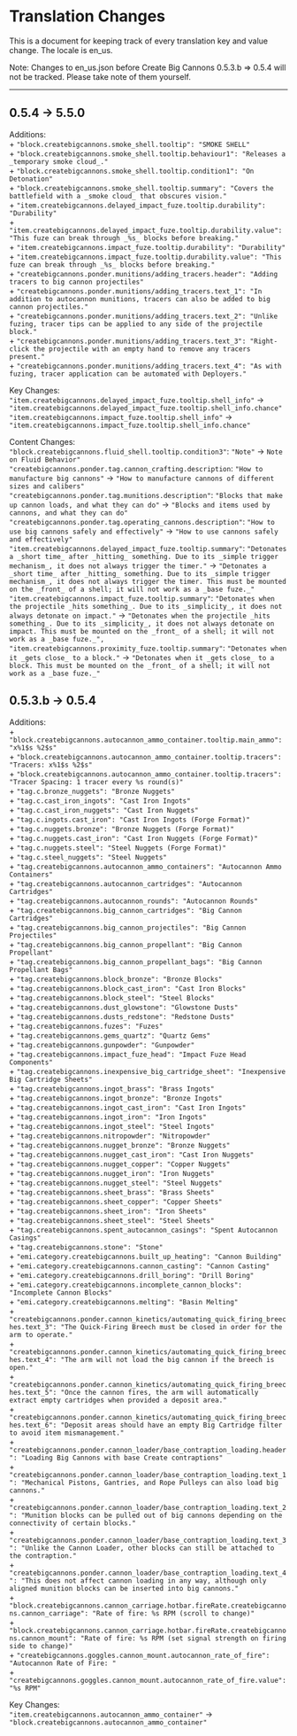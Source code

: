 # Translation Changes

This is a document for keeping track of every translation key and value change. The locale is en_us.

Note: Changes to en_us.json before Create Big Cannons 0.5.3.b => 0.5.4 will not be tracked. Please take note of them yourself.

---

## 0.5.4 → 5.5.0

Additions: \
&plus; `"block.createbigcannons.smoke_shell.tooltip": "SMOKE SHELL"` \
&plus; `"block.createbigcannons.smoke_shell.tooltip.behaviour1": "Releases a _temporary smoke cloud_."` \
&plus; `"block.createbigcannons.smoke_shell.tooltip.condition1": "On Detonation"` \
&plus; `"block.createbigcannons.smoke_shell.tooltip.summary": "Covers the battlefield with a _smoke cloud_ that obscures vision."` \
&plus; `"item.createbigcannons.delayed_impact_fuze.tooltip.durability": "Durability"` \
&plus; `"item.createbigcannons.delayed_impact_fuze.tooltip.durability.value": "This fuze can break through _%s_ blocks before breaking."` \
&plus; `"item.createbigcannons.impact_fuze.tooltip.durability": "Durability"` \
&plus; `"item.createbigcannons.impact_fuze.tooltip.durability.value": "This fuze can break through _%s_ blocks before breaking."` \
&plus; `"createbigcannons.ponder.munitions/adding_tracers.header": "Adding tracers to big cannon projectiles"` \
&plus; `"createbigcannons.ponder.munitions/adding_tracers.text_1": "In addition to autocannon munitions, tracers can also be added to big cannon projectiles."` \
&plus; `"createbigcannons.ponder.munitions/adding_tracers.text_2": "Unlike fuzing, tracer tips can be applied to any side of the projectile block."` \
&plus; `"createbigcannons.ponder.munitions/adding_tracers.text_3": "Right-click the projectile with an empty hand to remove any tracers present."` \
&plus; `"createbigcannons.ponder.munitions/adding_tracers.text_4": "As with fuzing, tracer application can be automated with Deployers."`

Key Changes: \
`"item.createbigcannons.delayed_impact_fuze.tooltip.shell_info"` → `"item.createbigcannons.delayed_impact_fuze.tooltip.shell_info.chance"` \
`"item.createbigcannons.impact_fuze.tooltip.shell_info"` → `"item.createbigcannons.impact_fuze.tooltip.shell_info.chance"`

Content Changes: \
`"block.createbigcannons.fluid_shell.tooltip.condition3"`: `"Note"` → `Note on Fluid Behavior"` \
`"createbigcannons.ponder.tag.cannon_crafting.description`: `"How to manufacture big cannons"` → `"How to manufacture cannons of different sizes and calibers"` \
`"createbigcannons.ponder.tag.munitions.description"`: `"Blocks that make up cannon loads, and what they can do"` → `"Blocks and items used by cannons, and what they can do"` \
`"createbigcannons.ponder.tag.operating_cannons.description"`: `"How to use big cannons safely and effectively"` → `"How to use cannons safely and effectively"` \
`"item.createbigcannons.delayed_impact_fuze.tooltip.summary"`: `"Detonates a _short time_ after _hitting_ something. Due to its _simple trigger mechanism_, it does not always trigger the timer."` → `"Detonates a _short time_ after _hitting_ something. Due to its _simple trigger mechanism_, it does not always trigger the timer. This must be mounted on the _front_ of a shell; it will not work as a _base fuze._"` \
`"item.createbigcannons.impact_fuze.tooltip.summary"`: `"Detonates when the projectile _hits something_. Due to its _simplicity_, it does not always detonate on impact."` → `"Detonates when the projectile _hits something_. Due to its _simplicity_, it does not always detonate on impact. This must be mounted on the _front_ of a shell; it will not work as a _base fuze._",` \
`"item.createbigcannons.proximity_fuze.tooltip.summary"`: `"Detonates when it _gets close_ to a block."` → `"Detonates when it _gets close_ to a block. This must be mounted on the _front_ of a shell; it will not work as a _base fuze._"`

## 0.5.3.b → 0.5.4

Additions: \
&plus; `"block.createbigcannons.autocannon_ammo_container.tooltip.main_ammo": "x%1$s %2$s"` \
&plus; `"block.createbigcannons.autocannon_ammo_container.tooltip.tracers": "Tracers: x%1$s %2$s"` \
&plus; `"block.createbigcannons.autocannon_ammo_container.tooltip.tracers": "Tracer Spacing: 1 tracer every %s round(s)"` \
&plus; `"tag.c.bronze_nuggets": "Bronze Nuggets"` \
&plus; `"tag.c.cast_iron_ingots": "Cast Iron Ingots"` \
&plus; `"tag.c.cast_iron_nuggets": "Cast Iron Nuggets"` \
&plus; `"tag.c.ingots.cast_iron": "Cast Iron Ingots (Forge Format)"` \
&plus; `"tag.c.nuggets.bronze": "Bronze Nuggets (Forge Format)"` \
&plus; `"tag.c.nuggets.cast_iron": "Cast Iron Nuggets (Forge Format)"` \
&plus; `"tag.c.nuggets.steel": "Steel Nuggets (Forge Format)"` \
&plus; `"tag.c.steel_nuggets": "Steel Nuggets"` \
&plus; `"tag.createbigcannons.autocannon_ammo_containers": "Autocannon Ammo Containers"` \
&plus; `"tag.createbigcannons.autocannon_cartridges": "Autocannon Cartridges"` \
&plus; `"tag.createbigcannons.autocannon_rounds": "Autocannon Rounds"` \
&plus; `"tag.createbigcannons.big_cannon_cartridges": "Big Cannon Cartridges"` \
&plus; `"tag.createbigcannons.big_cannon_projectiles": "Big Cannon Projectiles"` \
&plus; `"tag.createbigcannons.big_cannon_propellant": "Big Cannon Propellant"` \
&plus; `"tag.createbigcannons.big_cannon_propellant_bags": "Big Cannon Propellant Bags"` \
&plus; `"tag.createbigcannons.block_bronze": "Bronze Blocks"` \
&plus; `"tag.createbigcannons.block_cast_iron": "Cast Iron Blocks"` \
&plus; `"tag.createbigcannons.block_steel": "Steel Blocks"` \
&plus; `"tag.createbigcannons.dust_glowstone": "Glowstone Dusts"` \
&plus; `"tag.createbigcannons.dusts_redstone": "Redstone Dusts"` \
&plus; `"tag.createbigcannons.fuzes": "Fuzes"` \
&plus; `"tag.createbigcannons.gems_quartz": "Quartz Gems"` \
&plus; `"tag.createbigcannons.gunpowder": "Gunpowder"` \
&plus; `"tag.createbigcannons.impact_fuze_head": "Impact Fuze Head Components"` \
&plus; `"tag.createbigcannons.inexpensive_big_cartridge_sheet": "Inexpensive Big Cartridge Sheets"` \
&plus; `"tag.createbigcannons.ingot_brass": "Brass Ingots"` \
&plus; `"tag.createbigcannons.ingot_bronze": "Bronze Ingots"` \
&plus; `"tag.createbigcannons.ingot_cast_iron": "Cast Iron Ingots"` \
&plus; `"tag.createbigcannons.ingot_iron": "Iron Ingots"` \
&plus; `"tag.createbigcannons.ingot_steel": "Steel Ingots"` \
&plus; `"tag.createbigcannons.nitropowder": "Nitropowder"` \
&plus; `"tag.createbigcannons.nugget_bronze": "Bronze Nuggets"` \
&plus; `"tag.createbigcannons.nugget_cast_iron": "Cast Iron Nuggets"` \
&plus; `"tag.createbigcannons.nugget_copper": "Copper Nuggets"` \
&plus; `"tag.createbigcannons.nugget_iron": "Iron Nuggets"` \
&plus; `"tag.createbigcannons.nugget_steel": "Steel Nuggets"` \
&plus; `"tag.createbigcannons.sheet_brass": "Brass Sheets"` \
&plus; `"tag.createbigcannons.sheet_copper": "Copper Sheets"` \
&plus; `"tag.createbigcannons.sheet_iron": "Iron Sheets"` \
&plus; `"tag.createbigcannons.sheet_steel": "Steel Sheets"` \
&plus; `"tag.createbigcannons.spent_autocannon_casings": "Spent Autocannon Casings"` \
&plus; `"tag.createbigcannons.stone": "Stone"` \
&plus; `"emi.category.createbigcannons.built_up_heating": "Cannon Building"` \
&plus; `"emi.category.createbigcannons.cannon_casting": "Cannon Casting"` \
&plus; `"emi.category.createbigcannons.drill_boring": "Drill Boring"` \
&plus; `"emi.category.createbigcannons.incomplete_cannon_blocks": "Incomplete Cannon Blocks"` \
&plus; `"emi.category.createbigcannons.melting": "Basin Melting"` \
&plus; `"createbigcannons.ponder.cannon_kinetics/automating_quick_firing_breeches.text_3": "The Quick-Firing Breech must be closed in order for the arm to operate."` \
&plus; `"createbigcannons.ponder.cannon_kinetics/automating_quick_firing_breeches.text_4": "The arm will not load the big cannon if the breech is open."` \
&plus; `"createbigcannons.ponder.cannon_kinetics/automating_quick_firing_breeches.text_5": "Once the cannon fires, the arm will automatically extract empty cartridges when provided a deposit area."` \
&plus; `"createbigcannons.ponder.cannon_kinetics/automating_quick_firing_breeches.text_6": "Deposit areas should have an empty Big Cartridge filter to avoid item mismanagement."` \
&plus; `"createbigcannons.ponder.cannon_loader/base_contraption_loading.header": "Loading Big Cannons with base Create contraptions"` \
&plus; `"createbigcannons.ponder.cannon_loader/base_contraption_loading.text_1": "Mechanical Pistons, Gantries, and Rope Pulleys can also load big cannons."` \
&plus; `"createbigcannons.ponder.cannon_loader/base_contraption_loading.text_2": "Munition blocks can be pulled out of big cannons depending on the connectivity of certain blocks."` \
&plus; `"createbigcannons.ponder.cannon_loader/base_contraption_loading.text_3": "Unlike the Cannon Loader, other blocks can still be attached to the contraption."` \
&plus; `"createbigcannons.ponder.cannon_loader/base_contraption_loading.text_4": "This does not affect cannon loading in any way, although only aligned munition blocks can be inserted into big cannons."` \
&plus; `"block.createbigcannons.cannon_carriage.hotbar.fireRate.createbigcannons.cannon_carriage": "Rate of fire: %s RPM (scroll to change)"` \
&plus; `"block.createbigcannons.cannon_carriage.hotbar.fireRate.createbigcannons.cannon_mount": "Rate of fire: %s RPM (set signal strength on firing side to change)"` \
&plus; `"createbigcannons.goggles.cannon_mount.autocannon_rate_of_fire": "Autocannon Rate of Fire: "` \
&plus; `"createbigcannons.goggles.cannon_mount.autocannon_rate_of_fire.value": "%s RPM"`

Key Changes: \
`"item.createbigcannons.autocannon_ammo_container"` → `"block.createbigcannons.autocannon_ammo_container"`
